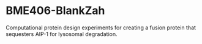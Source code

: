 # BME406-BlankZah
Computational protein design experiments for creating a fusion protein that sequesters AIP-1 for lysosomal degradation.
